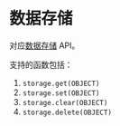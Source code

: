 # 数据存储

对应[数据存储](https://developer.harmonyos.com/cn/docs/documentation/doc-references/lite-wearable-data-storage-0000001060833072) API。

支持的函数包括：

1. `storage.get(OBJECT)`
2. `storage.set(OBJECT)`
3. `storage.clear(OBJECT)`
4. `storage.delete(OBJECT)`